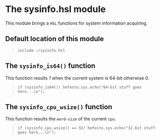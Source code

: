 # The sysinfo.hsl module

This module brings a ``HSL`` functions for system information acquiring.

## Default location of this module

>``include ~/sysinfo.hsl``

## The ``sysinfo_is64()`` function

This function results *1* when the current system is 64-bit otherwise *0*.

>``if (sysinfo_is64()) hefesto.sys.echo("64-bit stuff goes here...\n");``

## The ``sysinfo_cpu_wsize()`` function

This function results the ``word-size`` of the current ``cpu``.

>``if (sysinfo_cpu_wsize() == 32) hefesto.sys.echo("32-bit stuff goes here...\n");``
